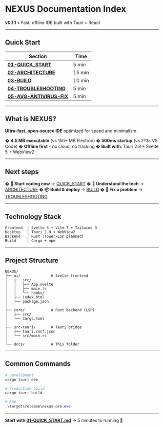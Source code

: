 # NEXUS Documentation Index

**v0.1.1** • Fast, offline IDE built with Tauri + React

---

## Quick Start

| Section | Time |
|---------|------|
| **[01-QUICK_START](01-QUICK_START.md)** | 5 min |
| **[02-ARCHITECTURE](02-ARCHITECTURE.md)** | 15 min |
| **[03-BUILD](03-BUILD.md)** | 10 min |
| **[04-TROUBLESHOOTING](04-TROUBLESHOOTING.md)** | 5 min |
| **[05-AVG-ANTIVIRUS-FIX](05-AVG-ANTIVIRUS-FIX.md)** | 5 min |

---

## What is NEXUS?

**Ultra-fast, open-source IDE** optimized for speed and minimalism.

� **4.5 MB executable** (vs 150+ MB Electron)
� **500ms startup** (vs 2?3s VS Code)
� **Offline first** - no cloud, no tracking
� **Built with**: Tauri 2.8 + Svelte 5 + WebView2

---

## Next steps

� **🚀 Start coding now** → [QUICK_START](01-QUICK_START.md)
� **🔧 Understand the tech** → [ARCHITECTURE](02-ARCHITECTURE.md)
� **📦 Build & deploy** → [BUILD](03-BUILD.md)
� **🐛 Fix a problem** → [TROUBLESHOOTING](04-TROUBLESHOOTING.md)

---

## Technology Stack

```
Frontend  │ Svelte 5 + Vite 7 + Tailwind 3
Desktop   │ Tauri 2.8 + WebView2
Backend   │ Rust (Tower-LSP planned)
Build     │ Cargo + npm
```

---

## Project Structure

```
NEXUS/
├── ui/              # Svelte frontend
│   ├── src/
│   │   ├── App.svelte
│   │   ├── main.ts
│   │   └── hooks/
│   ├── index.html
│   └── package.json
│
├── core/            # Rust backend (LSP)
│   ├── src/
│   └── Cargo.toml
│
├── src-tauri/       # Tauri bridge
│   ├── tauri.conf.json
│   └── src/main.rs
│
└── docs/            # This folder
```

---

## Common Commands

```powershell
# Development
cargo tauri dev

# Production build
cargo tauri build

# Run
.\target\release\nexus-pro.exe
```

---

**Start with [01-QUICK_START.md](01-QUICK_START.md)** → 5 minutes to running 🎯
